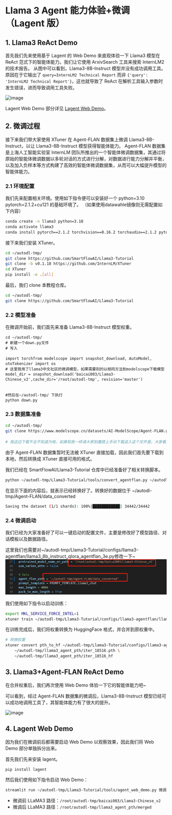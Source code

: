 # Llama 3 Agent 能力体验+微调（Lagent 版）

## 1. Llama3 ReAct Demo

首先我们先来使用基于 Lagent 的 Web Demo 来直观体验一下 Llama3 模型在 ReAct 范式下的智能体能力。我们让它使用 ArxivSearch 工具来搜索 InternLM2 的技术报告。
从图中可以看到，Llama3-8B-Instruct 模型并没有成功调用工具。原因在于它输出了 `query=InternLM2 Technical Report` 而非 `{'query': 'InternLM2 Technical Report'}`，这也就导致了 ReAct 在解析工具输入参数时发生错误，进而导致调用工具失败。 

![image](https://github.com/SmartFlowAI/Llama3-Tutorial/assets/75657629/f9e91a2e-3e46-478a-a906-4d9626c7e269)

Lagent Web Demo 部分详见 [Lagent Web Demo](#4-lagent-web-demo)。

## 2. 微调过程

接下来我们带大家使用 XTuner 在 Agent-FLAN 数据集上微调 Llama3-8B-Instruct，以让 Llama3-8B-Instruct 模型获得智能体能力。
Agent-FLAN 数据集是上海人工智能实验室 InternLM 团队所推出的一个智能体微调数据集，其通过将原始的智能体微调数据以多轮对话的方式进行分解，对数据进行能力分解并平衡，以及加入负样本等方式构建了高效的智能体微调数据集，从而可以大幅提升模型的智能体能力。

### 2.1 环境配置

我们先来配置相关环境。使用如下指令便可以安装好一个 python=3.10 pytorch=2.1.2+cu121 的基础环境了。
（如果使用datawahle镜像则无需配置如下内容）
```bash
conda create -n llama3 python=3.10
conda activate llama3
conda install pytorch==2.1.2 torchvision==0.16.2 torchaudio==2.1.2 pytorch-cuda=12.1 -c pytorch -c nvidia
```

接下来我们安装 XTuner。

```bash
cd ~/autodl-tmp/
git clone https://github.com/SmartFlowAI/Llama3-Tutorial
git clone -b v0.1.18 https://github.com/InternLM/XTuner
cd XTuner
pip install -e .[all]
```

最后，我们 clone 本教程仓库。

```bash
cd ~/autodl-tmp/
git clone https://github.com/SmartFlowAI/Llama3-Tutorial
```


### 2.2 模型准备

在微调开始前，我们首先来准备 Llama3-8B-Instruct 模型权重。

```shell
cd ~/autodl-tmp/
# 新建一个down.py文件
# 写入

import torchfrom modelscope import snapshot_download, AutoModel, utoTokenizer import os
# 这里我用了llama3中文社区的微调模型，如果需要别的以相同方法到modelscope下载模型
model_dir = snapshot_download('baicai003/Llama3-Chinese_v2',cache_dir='/root/autodl-tmp', revision='master')


#然后在~/autodl-tmp/ 下执行
python down.py
```

### 2.3 数据集准备

```bash
cd ~/autodl-tmp/
git clone https://www.modelscope.cn/datasets/AI-ModelScope/Agent-FLAN.git

# 我这边下载不全不知道为啥，如果和我一样请大家到魔搭上手动下载送入这个文件里。大家看如果有的问文件是1k就有问题，请手动。
```

由于  Agent-FLAN 数据集暂时无法被 XTuner 直接加载，因此我们首先要下载到本地，然后转换成 XTuner 直接可用的格式。


我们已经在 SmartFlowAI/Llama3-Tutorial 仓库中已经准备好了相关转换脚本。

```bash
python ~/autodl-tmp/Llama3-Tutorial/tools/convert_agentflan.py ~/autodl-tmp/Agent-FLAN/data
```

在显示下面的内容后，就表示已经转换好了。转换好的数据位于 ~/autodl-tmp/Agent-FLAN/data_converted

```bash
Saving the dataset (1/1 shards): 100%|████████████| 34442/34442
```

### 2.4 微调启动

我们已经为大家准备好了可以一键启动的配置文件，主要是修改好了模型路径、对话模板以及数据路径。

这里我们也需要对~/autodl-tmp/Llama3-Tutorial/configs/llama3-agentflan/llama3_8b_instruct_qlora_agentflan_3e.py修改一下~
![Alt text](../assets/a06c05a337f8631f07c11037a2add83.png)


我们使用如下指令以启动训练：

```bash
export MKL_SERVICE_FORCE_INTEL=1
xtuner train ~/autodl-tmp/Llama3-Tutorial/configs/llama3-agentflan/llama3_8b_instruct_qlora_agentflan_3e.py --work-dir ~/autodl-tmp/llama3_agent_pth --deepspeed deepspeed_zero2
```

在训练完成后，我们将权重转换为 HuggingFace 格式，并合并到原权重中。

```bash
# 转换权重
xtuner convert pth_to_hf ~/autodl-tmp/Llama3-Tutorial/configs/llama3-agentflan/llama3_8b_instruct_qlora_agentflan_3e.py \
    ~/autodl-tmp/llama3_agent_pth/iter_18516.pth \
    ~/autodl-tmp/llama3_agent_pth/iter_18516_hf
```


## 3. Llama3+Agent-FLAN ReAct Demo

在合并权重后，我们再次使用 Web Demo 体验一下它的智能体能力吧~

可以看到，经过 Agent-FLAN 数据集的微调后，Llama3-8B-Instruct 模型已经可以成功地调用工具了，其智能体能力有了很大的提升。

![image](https://github.com/SmartFlowAI/Llama3-Tutorial/assets/75657629/19a3b644-56b3-4b38-99c8-c6133d29f119)

## 4. Lagent Web Demo

因为我们在微调前后都需要启动 Web Demo 以观察效果，因此我们将 Web Demo 部分单独拆分出来。

首先我们先来安装 lagent。

```bash
pip install lagent
```

然后我们使用如下指令启动 Web Demo：

```bash
streamlit run ~/autodl-tmp/Llama3-Tutorial/tools/agent_web_demo.py 微调前/后 LLaMA3 模型路径
```

- 微调前 LLaMA3 路径：`/root/autodl-tmp/baicai003/Llama3-Chinese_v2`
- 微调后 LLaMA3 路径：`/root/autodl-tmp/llama3_agent_pth/merged`
